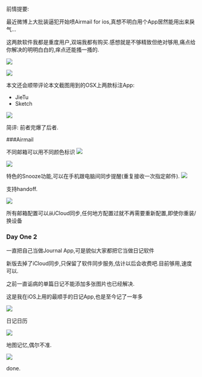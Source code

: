 前情提要: 

最近微博上大批装逼犯开始喷Airmail for ios,真想不明白用个App居然能用出来戾气... 

这两款软件我都是重度用户,双端我都有购买.感想就是不够精致但绝对够用,痛点给你解决的明明白白的,痒点还能搔一搔的. 

![](https://o4dyfn0ef.qnssl.com/image/Screen%20Shot%202016-02-16%20at%2001.38.38.png?imageView2/2/h/300)

![](https://o4dyfn0ef.qnssl.com/image/IMG_2994.PNG?imageView2/2/h/400)

本文还会顺带评论本文截图用到的OSX上两款标注App:

- JieTu
- Sketch

![](https://o4dyfn0ef.qnssl.com/image/Screen%20Shot%202016-02-16%20at%2001.48.49.png?imageView2/2/h/300)

简评: 前者完爆了后者. 

###Airmail

不同邮箱可以用不同颜色标识 
![](https://o4dyfn0ef.qnssl.com/image/Screen%20Shot%20207616-02-16%20at%2000.59.06.png?imageView2/2/h/600)


![](https://o4dyfn0ef.qnssl.com/image/IMG_2992.PNG?imageView2/2/h/400) 

特色的Snooze功能,可以在手机跟电脑间同步提醒(重复接收一次指定邮件).
![](https://o4dyfn0ef.qnssl.com/image/Screen%20Shot%202016-02-16%20at%2000.59.43.png?imageView2/2/h/300) 

支持handoff.  

![](https://o4dyfn0ef.qnssl.com/image/Screen%20Shot%202016-02-16%20at%2000.51.48.png?imageView2/2/h/200)

所有邮箱配置可以从iCloud同步,任何地方配置过就不再需要重新配置,即使你重装/换设备     


### Day One 2 

一直把自己当做Journal App,可是貌似大家都把它当做日记软件 

新版去掉了iCloud同步,只保留了软件同步服务,估计以后会收费吧.目前够用,速度可以.  

之前一直诟病的单篇日记不能添加多张图片也已经解决. 

这是我在iOS上用的最顺手的日记App,也是至今记了一年多

![](https://o4dyfn0ef.qnssl.com/image/ttttttt00002.png?imageView2/2/h/400) 

日记日历 

![](https://o4dyfn0ef.qnssl.com/image/IMG_2989.PNG?imageView2/2/h/300) 

地图记忆,偶尔不准. 

![](https://o4dyfn0ef.qnssl.com/image/IMG_2990.PNG?imageView2/2/h/300) 


done.